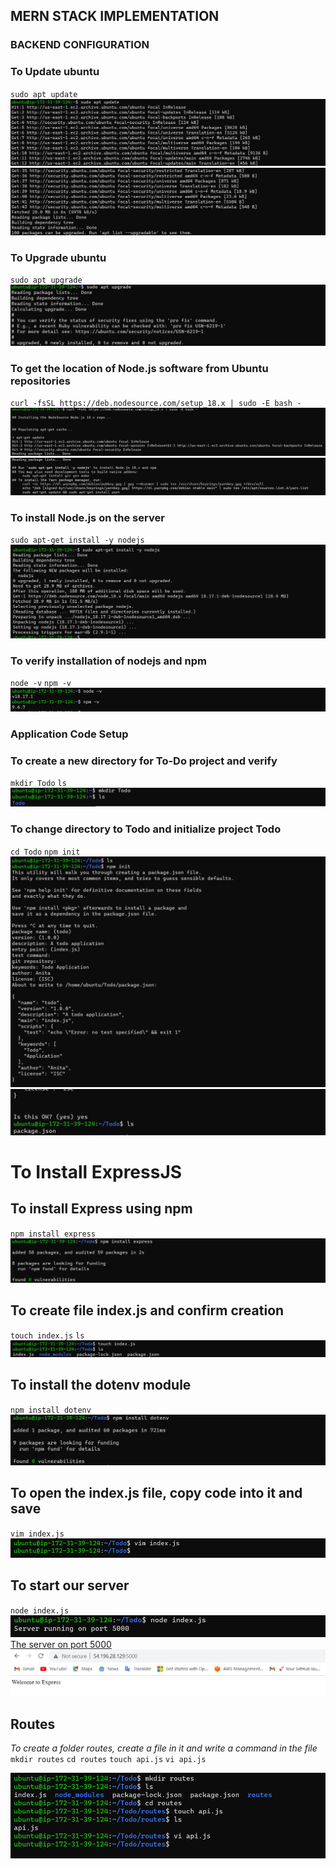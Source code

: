 ## MERN STACK IMPLEMENTATION

### BACKEND CONFIGURATION
### To Update ubuntu
`sudo apt update`
![Apache Status3](./images/Apache-Status3-1.PNG)
![Apache Status3](./images/Apache-Status3-2.PNG)

### To Upgrade ubuntu
`sudo apt upgrade`
![Apache Status3](./images/Apache-Status3-3.PNG)

### To get the location of Node.js software from Ubuntu repositories
`curl -fsSL https://deb.nodesource.com/setup_18.x | sudo -E bash -`
![Apache Status3](./images/Apache-Status3-4.PNG)
![Apache Status3](./images/Apache-Status3-5.PNG)

### To install Node.js on the server
`sudo apt-get install -y nodejs`
![Apache Status3](./images/Apache-Status3-6.PNG)

### To verify installation of nodejs and npm
`node -v`
`npm -v`
![Apache Status3](./images/Apache-Status3-7.PNG)

### Application Code Setup
### To create a new directory for To-Do project and verify
`mkdir Todo`
`ls`
![Apache Status3](./images/Apache-Status3-8.PNG)

### To change directory to Todo and initialize project Todo
`cd Todo`
`npm init`
![Apache Status3](./images/Apache-Status3-9.PNG)
![Apache Status3](./images/Apache-Status3-10.PNG)

# To Install ExpressJS
## To install Express using npm
`npm install express`
![Apache Status3](./images/Apache-Status3-11.PNG)

## To create file index.js and confirm creation
`touch index.js`
`ls`
![Apache Status3](./images/Apache-Status3-12.PNG)

## To install the dotenv module
`npm install dotenv`
![Apache Status3](./images/Apache-Status3-13.PNG)

## To open the index.js file, copy code into it and save
`vim index.js`
![Apache Status3](./images/Apache-Status3-14.PNG)

## To start our server
`node index.js`
![Apache Status3](./images/Apache-Status3-15.PNG)
	[The server on port 5000](http://54.196.28.129:5000/)
![Apache Status3](./images/Apache-Status3-16.PNG)

## Routes
*To create a folder routes, create a file in it and write a command in the file*
`mkdir routes`
`cd routes`
`touch api.js`
`vi api.js`

![Apache Status3](./images/Apache-Status3-17.PNG)

